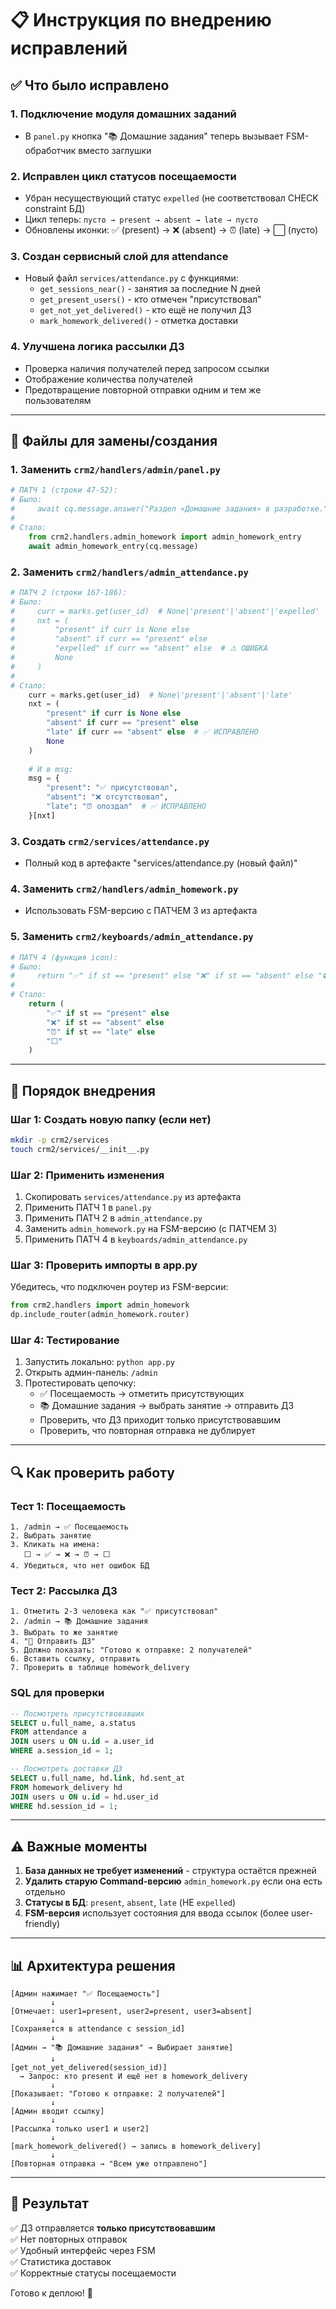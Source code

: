 # 📋 Инструкция по внедрению исправлений

## ✅ Что было исправлено

### 1. **Подключение модуля домашних заданий**
- В `panel.py` кнопка "📚 Домашние задания" теперь вызывает FSM-обработчик вместо заглушки

### 2. **Исправлен цикл статусов посещаемости**
- Убран несуществующий статус `expelled` (не соответствовал CHECK constraint БД)
- Цикл теперь: `пусто → present → absent → late → пусто`
- Обновлены иконки: ✅ (present) → ❌ (absent) → ⏰ (late) → ⬜️ (пусто)

### 3. **Создан сервисный слой для attendance**
- Новый файл `services/attendance.py` с функциями:
  - `get_sessions_near()` - занятия за последние N дней
  - `get_present_users()` - кто отмечен "присутствовал"
  - `get_not_yet_delivered()` - кто ещё не получил ДЗ
  - `mark_homework_delivered()` - отметка доставки

### 4. **Улучшена логика рассылки ДЗ**
- Проверка наличия получателей перед запросом ссылки
- Отображение количества получателей
- Предотвращение повторной отправки одним и тем же пользователям

---

## 📂 Файлы для замены/создания

### 1. **Заменить** `crm2/handlers/admin/panel.py`
```python
# ПАТЧ 1 (строки 47-52):
# Было:
#     await cq.message.answer("Раздел «Домашние задания» в разработке.")
# 
# Стало:
    from crm2.handlers.admin_homework import admin_homework_entry
    await admin_homework_entry(cq.message)
```

### 2. **Заменить** `crm2/handlers/admin_attendance.py`
```python
# ПАТЧ 2 (строки 167-186):
# Было:
#     curr = marks.get(user_id)  # None|'present'|'absent'|'expelled'
#     nxt = (
#         "present" if curr is None else
#         "absent" if curr == "present" else
#         "expelled" if curr == "absent" else  # ⚠️ ОШИБКА
#         None
#     )
# 
# Стало:
    curr = marks.get(user_id)  # None|'present'|'absent'|'late'
    nxt = (
        "present" if curr is None else
        "absent" if curr == "present" else
        "late" if curr == "absent" else  # ✅ ИСПРАВЛЕНО
        None
    )
    
    # И в msg:
    msg = {
        "present": "✅ присутствовал",
        "absent": "❌ отсутствовал",
        "late": "⏰ опоздал"  # ✅ ИСПРАВЛЕНО
    }[nxt]
```

### 3. **Создать** `crm2/services/attendance.py`
- Полный код в артефакте "services/attendance.py (новый файл)"

### 4. **Заменить** `crm2/handlers/admin_homework.py`
- Использовать FSM-версию с ПАТЧЕМ 3 из артефакта

### 5. **Заменить** `crm2/keyboards/admin_attendance.py`
```python
# ПАТЧ 4 (функция icon):
# Было:
#     return "✅" if st == "present" else "❌" if st == "absent" else "⛔️" if st == "expelled" else "⬜️"
#
# Стало:
    return (
        "✅" if st == "present" else
        "❌" if st == "absent" else
        "⏰" if st == "late" else
        "⬜️"
    )
```

---

## 🚀 Порядок внедрения

### Шаг 1: Создать новую папку (если нет)
```bash
mkdir -p crm2/services
touch crm2/services/__init__.py
```

### Шаг 2: Применить изменения
1. Скопировать `services/attendance.py` из артефакта
2. Применить ПАТЧ 1 в `panel.py`
3. Применить ПАТЧ 2 в `admin_attendance.py`
4. Заменить `admin_homework.py` на FSM-версию (с ПАТЧЕМ 3)
5. Применить ПАТЧ 4 в `keyboards/admin_attendance.py`

### Шаг 3: Проверить импорты в app.py
Убедитесь, что подключен роутер из FSM-версии:
```python
from crm2.handlers import admin_homework
dp.include_router(admin_homework.router)
```

### Шаг 4: Тестирование
1. Запустить локально: `python app.py`
2. Открыть админ-панель: `/admin`
3. Протестировать цепочку:
   - ✅ Посещаемость → отметить присутствующих
   - 📚 Домашние задания → выбрать занятие → отправить ДЗ
   - Проверить, что ДЗ приходит только присутствовавшим
   - Проверить, что повторная отправка не дублирует

---

## 🔍 Как проверить работу

### Тест 1: Посещаемость
```
1. /admin → ✅ Посещаемость
2. Выбрать занятие
3. Кликать на имена:
   ⬜️ → ✅ → ❌ → ⏰ → ⬜️
4. Убедиться, что нет ошибок БД
```

### Тест 2: Рассылка ДЗ
```
1. Отметить 2-3 человека как "✅ присутствовал"
2. /admin → 📚 Домашние задания
3. Выбрать то же занятие
4. "🚀 Отправить ДЗ"
5. Должно показать: "Готово к отправке: 2 получателей"
6. Вставить ссылку, отправить
7. Проверить в таблице homework_delivery
```

### SQL для проверки
```sql
-- Посмотреть присутствовавших
SELECT u.full_name, a.status 
FROM attendance a
JOIN users u ON u.id = a.user_id
WHERE a.session_id = 1;

-- Посмотреть доставки ДЗ
SELECT u.full_name, hd.link, hd.sent_at
FROM homework_delivery hd
JOIN users u ON u.id = hd.user_id
WHERE hd.session_id = 1;
```

---

## ⚠️ Важные моменты

1. **База данных не требует изменений** - структура остаётся прежней
2. **Удалить старую Command-версию** `admin_homework.py` если она есть отдельно
3. **Статусы в БД**: `present`, `absent`, `late` (НЕ `expelled`)
4. **FSM-версия** использует состояния для ввода ссылок (более user-friendly)

---

## 📊 Архитектура решения

```
[Админ нажимает "✅ Посещаемость"]
         ↓
[Отмечает: user1=present, user2=present, user3=absent]
         ↓
[Сохраняется в attendance с session_id]
         ↓
[Админ → "📚 Домашние задания" → Выбирает занятие]
         ↓
[get_not_yet_delivered(session_id)]
  → Запрос: кто present И ещё нет в homework_delivery
         ↓
[Показывает: "Готово к отправке: 2 получателей"]
         ↓
[Админ вводит ссылку]
         ↓
[Рассылка только user1 и user2]
         ↓
[mark_homework_delivered() → запись в homework_delivery]
         ↓
[Повторная отправка → "Всем уже отправлено"]
```

---

## 🎯 Результат

✅ ДЗ отправляется **только присутствовавшим**  
✅ Нет повторных отправок  
✅ Удобный интерфейс через FSM  
✅ Статистика доставок  
✅ Корректные статусы посещаемости  

Готово к деплою! 🚀